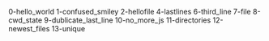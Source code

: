 0-hello_world
1-confused_smiley
2-hellofile
4-lastlines
6-third_line
7-file
8-cwd_state
9-dublicate_last_line
10-no_more_js
11-directories
12-newest_files
13-unique
